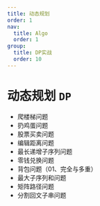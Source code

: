 ```yaml
---
title: 动态规划
order: 1
nav:
  title: Algo
  order: 1
group:
  title: DP实战
  order: 10
---
```



# 动态规划 `DP`

- 爬楼梯问题
- 扔鸡蛋问题
- 股票买卖问题
- 编辑距离问题
- 最长递增子序列问题
- 零钱兑换问题
- 背包问题（01、完全与多重）
- 最大子序列和问题
- 矩阵路径问题
- 分割回文子串问题
